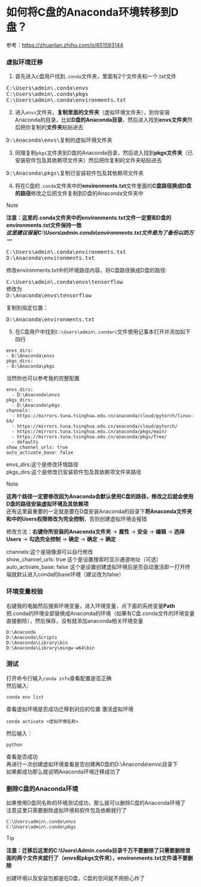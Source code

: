 # 如何将C盘的Anaconda环境转移到D盘？

参考：https://zhuanlan.zhihu.com/p/651593144  

### 虚拟环境迁移
1. 首先进入c盘用户找到`.conda`文件夹，里面有2个文件夹和一个.txt文件  
<pre>
C:\Users\admin\.conda\envs
C:\Users\admin\.conda\pkgs
C:\Users\admin\.conda\environments.txt
</pre>

2. 进入`envs`文件夹，**复制里面的文件夹**（虚拟环境文件夹），到你安装Anaconda的目录，比如**D盘的Anaconda目录**，然后进入找到**envs文件夹**然后把你复制的**文件夹**粘贴进去    
<pre>
D:\Anaconda\envs\复制的虚拟环境文件夹
</pre>

3. 同理复制`pkgs`文件夹到D盘的Anaconda目录，然后进入找到**pkgs文件夹**（已安装软件包及其依赖项文件夹）然后把你复制的文件夹粘贴进去  
<pre>
D:\Anaconda\pkgs\复制已安装软件包及其依赖项文件夹
</pre>

4. 将在C盘的`.conda`文件夹中的**environments.txt**文件里面的**C盘路径换成D盘的路径**修改之后把文件复制到D盘的Anaconda文件夹中  
> [!Note]  
**注意：这里的.conda文件夹中的environments.txt文件一定要和D盘的environments.txt文件保持一致**  
***这里建议保留C:\Users\admin\.conda\environments.txt文件是为了备份以防万一***  

<pre>
C:\Users\admin\.conda\environments.txt
D:\Anaconda\environments.txt
</pre>
修改environments.txt中的环境路径内容，将C盘路径换成D盘的路径:
<pre>
C:\Users\admin\.conda\envs\tensorflow
修改为
D:\Anaconda\envs\tensorflow
</pre>
复制到指定位置：
<pre>
D:\Anaconda\environments.txt
</pre>

5. 在C盘用户中找到`C:\Users\admin\.condarc`文件使用记事本打开并添加如下四行
```
envs_dirs:
- D:\Anaconda\envs
pkgs_dirs:
- D:\Anaconda\pkgs
```
当然你也可以参考我的完整配置
```
envs_dirs:
  - D:\Anaconda\envs
pkgs_dirs:
  - D:\Anaconda\pkgs
channels:
  - https://mirrors.tuna.tsinghua.edu.cn/anaconda/cloud/pytorch/linux-64/
  - https://mirrors.tuna.tsinghua.edu.cn/anaconda/cloud/pytorch/
  - https://mirrors.tuna.tsinghua.edu.cn/anaconda/pkgs/main/
  - https://mirrors.tuna.tsinghua.edu.cn/anaconda/pkgs/free/
  - defaults
show_channel_urls: true
auto_activate_base: false
```
envs_dirs:这个是修改环境路径  
pkgs_dirs:这个是修改已安装软件包及其依赖项文件夹路径  
> [!Note]  
**这两个路径一定要修改因为Anaconda会默认使用C盘的路径，修改之后就会使用D盘的路径安装虚拟环境及其依赖项**  
还有这里最重要的一定就是要在D盘安装Anaconda的目录下**将Anaconda文件夹和中的Users权限修改为完全控制**，否则创建虚拟环境会报错

修改方法：**右键你所安装的Anaconda文件夹** → **属性** → **安全** → **编辑** →  **选择Users** → **勾选完全控制** → **确定** → **确定** → **确定**  

channels:这个是镜像源可以自行修改  
show_channel_urls: true 这个是设置搜索时显示通道地址（可选）  
auto_activate_base: false 这个是设置创建虚拟环境后是否自动激活即一打开终端就默认进入conda的base环境（建议改为false）  


### 环境变量校验
右键我的电脑然后搜索环境变量，进入环境变量，点下面的系统变量**Path**把.conda的环境全部替换成Anaconda的环境（如果有C盘.conda文件的环境变量直接删除），然后保存，没有就添加anaconda相关环境变量  
```
D:\Anaconda
D:\Anaconda\Scripts
D:\Anaconda\Library\bin
D:\Anaconda\Library\mingw-w64\bin
```

### 测试
打开命令行输入`conda info`查看配置是否正确  
然后输入:
```
conda env list
```
查看虚拟环境是否成功迁移到对应的位置
激活虚拟环境
```
conda activate <虚拟环境名称>
```
然后输入：
```
python
```
查看是否成功  
再进行一次创建虚拟环境查看是否创建再D盘的D:\Anaconda\envs\目录下  
如果都成功那么就说明Anaconda环境迁移成功了

### 删除C盘的Anaconda环境
如果使用D盘同名称的环境测试成功，那么就可以删除C盘的Anaconda环境了  
注意这里只需要删除虚拟环境和软件包及依赖就行了  
```
C:\Users\admin\.conda\envs
C:\Users\admin\.conda\pkgs
```
> [!TIP]  
**注意：迁移后这里的C:\Users\Admin\.conda目录千万不要删除了只需要删除里面的两个文件夹就行了（envs和pkgs文件夹），environments.txt文件请不要删除**

创建环境以及安装包都是在D盘，C盘的空间就不用担心炸了  
